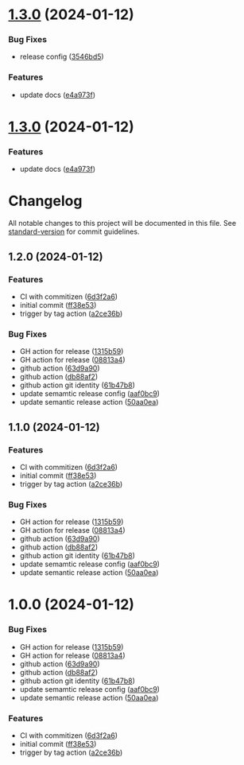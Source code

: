 # [1.3.0](https://github.com/t18n/better-commit-workflow/compare/v1.2.0...v1.3.0) (2024-01-12)


### Bug Fixes

* release config ([3546bd5](https://github.com/t18n/better-commit-workflow/commit/3546bd565568fb0567b3364ded6d66a467754adb))


### Features

* update docs ([e4a973f](https://github.com/t18n/better-commit-workflow/commit/e4a973f46e8a5fea86f9712f60a740d977638793))

# [1.3.0](https://github.com/t18n/better-commit-workflow/compare/v1.2.0...v1.3.0) (2024-01-12)


### Features

* update docs ([e4a973f](https://github.com/t18n/better-commit-workflow/commit/e4a973f46e8a5fea86f9712f60a740d977638793))

# Changelog

All notable changes to this project will be documented in this file. See [standard-version](https://github.com/conventional-changelog/standard-version) for commit guidelines.

## 1.2.0 (2024-01-12)


### Features

* CI with commitizen ([6d3f2a6](https://github.com/t18n/better-commit-workflow/commit/6d3f2a6ecb5cd9e027ec0c470742a3fe51508174))
* initial commit ([ff38e53](https://github.com/t18n/better-commit-workflow/commit/ff38e5392ea13b9b24ef31ef097b9458b6d2ce19))
* trigger by tag action ([a2ce36b](https://github.com/t18n/better-commit-workflow/commit/a2ce36b0ab914cfe88ec37b93e008c07336a0ebc))


### Bug Fixes

* GH action for release ([1315b59](https://github.com/t18n/better-commit-workflow/commit/1315b596fe29fe41bcae3e650e798562af6b4006))
* GH action for release ([08813a4](https://github.com/t18n/better-commit-workflow/commit/08813a4e94a33b18050e20e8baa212327d222c80))
* github action ([63d9a90](https://github.com/t18n/better-commit-workflow/commit/63d9a9028d57b5ba270f6eac86a27e2d05df1e64))
* github action ([db88af2](https://github.com/t18n/better-commit-workflow/commit/db88af2c13b06809f061d887f02c77344d1ea048))
* github action git identity ([61b47b8](https://github.com/t18n/better-commit-workflow/commit/61b47b8158f50a426c9c88ca76457e4d23e37515))
* update semamtic release config ([aaf0bc9](https://github.com/t18n/better-commit-workflow/commit/aaf0bc9839957a54049388d38821f67d5051bbd7))
* update semantic release action ([50aa0ea](https://github.com/t18n/better-commit-workflow/commit/50aa0eaeefc087e6b736f1945a03153151d5c8cb))

## 1.1.0 (2024-01-12)


### Features

* CI with commitizen ([6d3f2a6](https://github.com/t18n/better-commit-workflow/commit/6d3f2a6ecb5cd9e027ec0c470742a3fe51508174))
* initial commit ([ff38e53](https://github.com/t18n/better-commit-workflow/commit/ff38e5392ea13b9b24ef31ef097b9458b6d2ce19))
* trigger by tag action ([a2ce36b](https://github.com/t18n/better-commit-workflow/commit/a2ce36b0ab914cfe88ec37b93e008c07336a0ebc))


### Bug Fixes

* GH action for release ([1315b59](https://github.com/t18n/better-commit-workflow/commit/1315b596fe29fe41bcae3e650e798562af6b4006))
* GH action for release ([08813a4](https://github.com/t18n/better-commit-workflow/commit/08813a4e94a33b18050e20e8baa212327d222c80))
* github action ([63d9a90](https://github.com/t18n/better-commit-workflow/commit/63d9a9028d57b5ba270f6eac86a27e2d05df1e64))
* github action ([db88af2](https://github.com/t18n/better-commit-workflow/commit/db88af2c13b06809f061d887f02c77344d1ea048))
* github action git identity ([61b47b8](https://github.com/t18n/better-commit-workflow/commit/61b47b8158f50a426c9c88ca76457e4d23e37515))
* update semamtic release config ([aaf0bc9](https://github.com/t18n/better-commit-workflow/commit/aaf0bc9839957a54049388d38821f67d5051bbd7))
* update semantic release action ([50aa0ea](https://github.com/t18n/better-commit-workflow/commit/50aa0eaeefc087e6b736f1945a03153151d5c8cb))

# 1.0.0 (2024-01-12)


### Bug Fixes

* GH action for release ([1315b59](https://github.com/t18n/better-commit-workflow/commit/1315b596fe29fe41bcae3e650e798562af6b4006))
* GH action for release ([08813a4](https://github.com/t18n/better-commit-workflow/commit/08813a4e94a33b18050e20e8baa212327d222c80))
* github action ([63d9a90](https://github.com/t18n/better-commit-workflow/commit/63d9a9028d57b5ba270f6eac86a27e2d05df1e64))
* github action ([db88af2](https://github.com/t18n/better-commit-workflow/commit/db88af2c13b06809f061d887f02c77344d1ea048))
* github action git identity ([61b47b8](https://github.com/t18n/better-commit-workflow/commit/61b47b8158f50a426c9c88ca76457e4d23e37515))
* update semamtic release config ([aaf0bc9](https://github.com/t18n/better-commit-workflow/commit/aaf0bc9839957a54049388d38821f67d5051bbd7))
* update semantic release action ([50aa0ea](https://github.com/t18n/better-commit-workflow/commit/50aa0eaeefc087e6b736f1945a03153151d5c8cb))


### Features

* CI with commitizen ([6d3f2a6](https://github.com/t18n/better-commit-workflow/commit/6d3f2a6ecb5cd9e027ec0c470742a3fe51508174))
* initial commit ([ff38e53](https://github.com/t18n/better-commit-workflow/commit/ff38e5392ea13b9b24ef31ef097b9458b6d2ce19))
* trigger by tag action ([a2ce36b](https://github.com/t18n/better-commit-workflow/commit/a2ce36b0ab914cfe88ec37b93e008c07336a0ebc))
